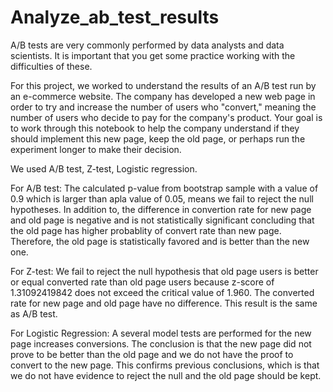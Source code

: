 # Analyze_ab_test_results
A/B tests are very commonly performed by data analysts and data scientists. It is important that you get some practice working with the difficulties of these.

For this project, we worked to understand the results of an A/B test run by an e-commerce website. The company has developed a new web page in order to try and increase the number of users who "convert," meaning the number of users who decide to pay for the company's product. Your goal is to work through this notebook to help the company understand if they should implement this new page, keep the old page, or perhaps run the experiment longer to make their decision.

We used A/B test, Z-test, Logistic regression. 

For A/B test:
The calculated p-value from bootstrap sample with a value of 0.9 which is larger than apla value of 0.05, means we fail to reject the null hypotheses. In addition to, the difference in convertion rate for new page and old page is negative and is not statistically significant concluding that the old page has higher probablity of convert rate than new page. Therefore, the old page is statistically favored and is better than the new one.


For Z-test:
We fail to reject the null hypothesis that old page users is better or equal converted rate than old page users because z-score of 1.31092419842 does not exceed the critical value of 1.960. The converted rate for new page and old page have no difference. This result is the same as A/B test.

For Logistic Regression:
A several model tests are performed for the new page increases conversions. The conclusion is that the new page did not prove to be better than the old page and we do not have the proof to convert to the new page. This confirms previous conclusions, which is that we do not have evidence to reject the null and the old page should be kept.

